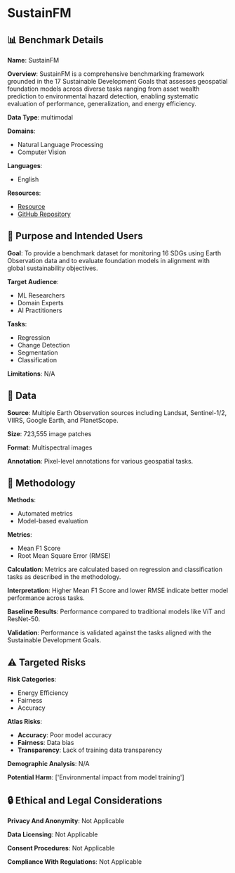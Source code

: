 # SustainFM

## 📊 Benchmark Details

**Name**: SustainFM

**Overview**: SustainFM is a comprehensive benchmarking framework grounded in the 17 Sustainable Development Goals that assesses geospatial foundation models across diverse tasks ranging from asset wealth prediction to environmental hazard detection, enabling systematic evaluation of performance, generalization, and energy efficiency.

**Data Type**: multimodal

**Domains**:
- Natural Language Processing
- Computer Vision

**Languages**:
- English

**Resources**:
- [Resource](https://huggingface.co/HZDR-FWGEL)
- [GitHub Repository](https://github.com/AI4RS/SustainFM)

## 🎯 Purpose and Intended Users

**Goal**: To provide a benchmark dataset for monitoring 16 SDGs using Earth Observation data and to evaluate foundation models in alignment with global sustainability objectives.

**Target Audience**:
- ML Researchers
- Domain Experts
- AI Practitioners

**Tasks**:
- Regression
- Change Detection
- Segmentation
- Classification

**Limitations**: N/A

## 💾 Data

**Source**: Multiple Earth Observation sources including Landsat, Sentinel-1/2, VIIRS, Google Earth, and PlanetScope.

**Size**: 723,555 image patches

**Format**: Multispectral images

**Annotation**: Pixel-level annotations for various geospatial tasks.

## 🔬 Methodology

**Methods**:
- Automated metrics
- Model-based evaluation

**Metrics**:
- Mean F1 Score
- Root Mean Square Error (RMSE)

**Calculation**: Metrics are calculated based on regression and classification tasks as described in the methodology.

**Interpretation**: Higher Mean F1 Score and lower RMSE indicate better model performance across tasks.

**Baseline Results**: Performance compared to traditional models like ViT and ResNet-50.

**Validation**: Performance is validated against the tasks aligned with the Sustainable Development Goals.

## ⚠️ Targeted Risks

**Risk Categories**:
- Energy Efficiency
- Fairness
- Accuracy

**Atlas Risks**:
- **Accuracy**: Poor model accuracy
- **Fairness**: Data bias
- **Transparency**: Lack of training data transparency

**Demographic Analysis**: N/A

**Potential Harm**: ['Environmental impact from model training']

## 🔒 Ethical and Legal Considerations

**Privacy And Anonymity**: Not Applicable

**Data Licensing**: Not Applicable

**Consent Procedures**: Not Applicable

**Compliance With Regulations**: Not Applicable
